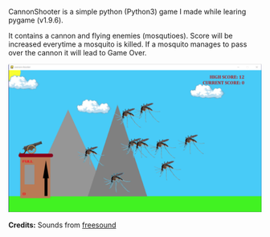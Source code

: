 CannonShooter is a simple python (Python3) game I made while learing pygame (v1.9.6).

It contains a cannon and flying enemies (mosqutioes). Score will be increased everytime a mosquito is killed. If a mosquito manages to pass over the cannon it will lead to Game Over.

![Screenshot](/images/Screenshot1.png)

**Credits:** Sounds from [freesound](https://freesound.org)
